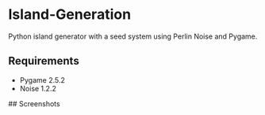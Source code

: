 # Island-Generation
Python island generator with a seed system using Perlin Noise and Pygame.

## Requirements
* Pygame 2.5.2
* Noise 1.2.2

## Screenshots
